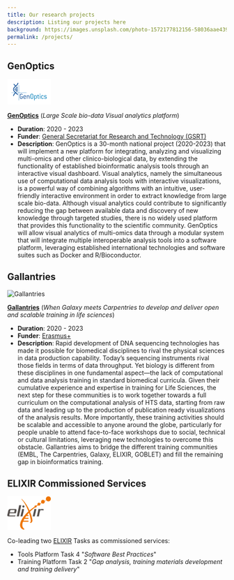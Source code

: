 ```yaml
---
title: Our research projects
description: Listing our projects here
background: https://images.unsplash.com/photo-1572177812156-58036aae439c?auto=format&w=2000
permalink: /projects/
---
```


## GenOptics

<img src="/assets/img/collaborations/GenOptics_logo.png" alt="GenOptics" style="width:100px;"/>

[**GenOptics**](https://genoptics.github.io/) (_Large Scale bio-data Visual analytics platform_)
- **Duration**: 2020 - 2023
- **Funder**: [General Secretariat for Research and Technology (GSRT)](http://www.gsrt.gr/)
- **Description**: GenOptics is a 30-month national project (2020-2023) that will implement a new platform for integrating, analyzing and visualizing multi-omics and other clinico-biological data, by extending the functionality of established bioinformatic analysis tools through an interactive visual dashboard. Visual analytics, namely the simultaneous use of computational data analysis tools with interactive visualizations, is a powerful way of combining algorithms with an intuitive, user-friendly interactive environment in order to extract knowledge from large scale bio-data. Although visual analytics could contribute to significantly reducing the gap between available data
and discovery of new knowledge through targeted studies, there is no widely used platform that provides this functionality to the scientific community. GenOptics will allow visual analytics of multi-omics data through a modular system that will integrate multiple interoperable analysis tools into a software platform, leveraging established international technologies and software suites such as Docker and R/Bioconductor.

## Gallantries

<img src="https://galaxy-carpentries.github.io/gallantries/assets/images/gallantries-logo-with-word-inverted-large.svg" alt="Gallantries" style="width:100px;"/>

[**Gallantries**](https://galaxy-carpentries.github.io/gallantries/) (_When Galaxy meets Carpentries to develop and deliver open and scalable training in life sciences_)
- **Duration**: 2020 - 2023
- **Funder**: [Erasmus+](https://ec.europa.eu/programmes/erasmus-plus/node_en)
- **Description**: Rapid development of DNA sequencing technologies has made it possible for biomedical disciplines to rival the physical sciences in data production capability. Today’s sequencing instruments rival those fields in terms of data throughput. Yet biology is different from these disciplines in one fundamental aspect—the lack of computational and data analysis training in standard biomedical curricula. Given their cumulative experience and expertise in training for Life Sciences, the next step for these communities is to work together towards a full curriculum on the computational analysis of HTS data, starting from raw data and leading up to the production of publication ready visualizations of the analysis results. More importantly, these training activities should be scalable and accessible to anyone around the globe, particularly for people unable to attend face-to-face workshops due to social, technical or cultural limitations, leveraging new technologies to overcome this obstacle. Gallantries aims to bridge the different training communities (EMBL, The Carpentries, Galaxy, ELIXIR, GOBLET) and fill the remaining gap in bioinformatics training.

## ELIXIR Commissioned Services

<img src="/assets/img/collaborations/ELIXIR.png" alt="ELIXIR" style="width:100px;"/>

Co-leading two [ELIXIR](https://elixir-europe.org/) Tasks as commissioned services:
- Tools Platform Task 4 "_Software Best Practices_"
- Training Platform Task 2 "_Gap analysis, training materials development and training delivery_"
